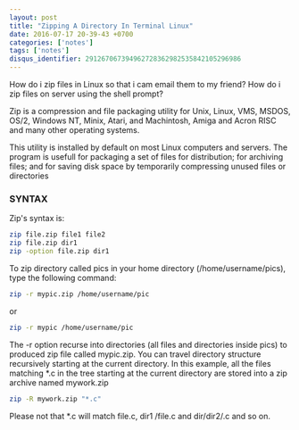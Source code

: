 ```yaml
---
layout: post
title: "Zipping A Directory In Terminal Linux"
date: 2016-07-17 20-39-43 +0700
categories: ['notes']
tags: ['notes']
disqus_identifier: 291267067394962728362982535842105296986
---
```


How do i zip files in Linux so that i cam email them to my friend? How do i zip files on server using the shell prompt?

Zip is a compression and file packaging utility for Unix, Linux, VMS, MSDOS, OS/2, Windows NT, Minix, Atari, and Machintosh, Amiga and Acron RISC and many other operating systems.

This utility is installed by default on most Linux computers and servers. The program is usefull for packaging a set of files for distribution; for archiving files; and for saving disk space by temporarily compressing unused files or directories

### SYNTAX

Zip's syntax is:

```sh
zip file.zip file1 file2
zip file.zip dir1
zip -option file.zip dir1
```

To zip directory called pics in your home directory (/home/username/pics), type the following command:

```sh
zip -r mypic.zip /home/username/pic
```

or

```sh
zip -r mypic /home/username/pic
```

The -r option recurse into directories (all files and directories inside pics) to produced zip file called mypic.zip. You can travel directory structure recursively starting at the current directory. In this example, all the files matching *.c in the tree starting at the current directory are stored into a zip archive named mywork.zip

```sh
zip -R mywork.zip "*.c"
```

Please not that *.c will match file.c, dir1 /file.c and dir/dir2/.c and so on.
